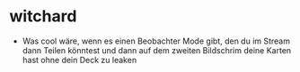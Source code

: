 # witchard



-  Was cool wäre, wenn es einen Beobachter Mode gibt, den du im Stream dann Teilen könntest und dann auf dem zweiten Bildschrim deine Karten hast ohne dein Deck zu leaken